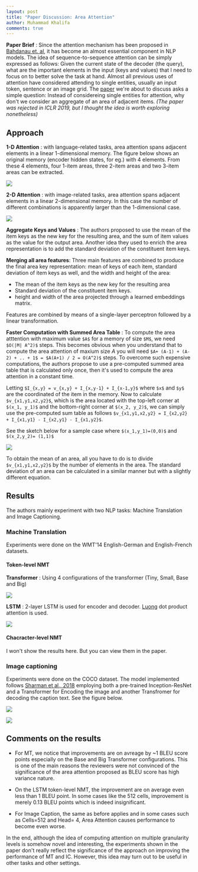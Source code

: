 ```yaml
---
layout: post
title: "Paper Discussion: Area Attention"
author: Muhammad Khalifa
comments: true
---
```


**Paper Brief**  : Since the attention mechanism has been proposed in [Bahdanau et. al](https://arxiv.org/abs/1409.0473),  it has become an almost essential component in NLP models. The idea of sequence-to-sequence attention can be simply expressed as follows: Given the current state of the decoder (the query), what are the important elements in the input (keys and values) that I need to focus on to better solve the task at hand.
Almost all previous uses of attention have considered attending to single entities, usually an input token, sentence or an image grid. The [paper](https://arxiv.org/abs/1810.10126) we're about to discuss asks a simple question: Instead of considereing single entities for attention, why don't we consider an aggregate of an area of adjacent items. *(The paper was rejected in ICLR 2019, but I thought the idea is worth exploring nonetheless)*



## Approach 


**1-D Attention** : with language-related tasks, area attention spans adjacent elements in a linear 1-dimensional memory. The figure below shows an original memory (encoder hidden states, for eg.) with 4 elements. From these 4 elements, four 1-item areas, three 2-item areas and two 3-item areas can be extracted. 

![](/images/1d-aa.PNG)


**2-D Attention** : with image-related tasks, area attention spans adjacent elements in a linear 2-dimensional memory. In this case the number of different combinations is apparently larger than the 1-dimensional case.

![](/images/2d-aa.PNG)

**Aggregate Keys and Values** : The authors proposed to use the mean of the item keys as the new key for the resulting area, and the sum of item values as the value for the output area. Another idea they used to enrich the area representation is to add the standard deviation of the constituent item keys.


**Merging all area features**: Three main features are combined to produce the final area key representation: mean of keys of each item, standard deviation of item keys as well, and the width and height of the area: 

* The mean of the item keys as the new key for the resulting area
* Standard deviation of the constituent item keys.
* height and width of the area projected through a learned embeddings matrix.

Features are combined by means of a single-layer perceptron followed by a linear transformation.


**Faster Computation with Summed Area Table** : To compute the area atttention with maximum value `$A$` for a memory of size `$M$`, we need `$O(|M| A^2)$` steps. This becomes obvious when you understand that to compute the area attention of maxium size $A$ you will need `$A+ (A-1) + (A-2) + .. + 1$ = $A(A+1) / 2 = O(A^2)$` steps. To overcome such expensive computations, the authors propose to use a pre-computed summed area table that is calculated only once, then it's used to compute the area attention in a constant time.

Letting `$I_{x,y} = v_{x,y} + I_{x,y-1} + I_{x-1,y}$`
where `$x$` and `$y$` are the coordinated of the item in the memory. Now to calculate `$v_{x1,y1,x2,y2}$`, which is the area located with the top-left corner at `$(x_1, y_1)$` and the bottom-right corner at `$(x_2, y_2)$`, we can simply use the pre-computed sum table as follows 
`$v_{x1,y1,x2,y2} = I_{x2,y2} + I_{x1,y1} - I_{x2,y1} - I_{x1,y2}$`.

 See the sketch below for a sample case where `$(x_1,y_1)=(0,0)$` and `$(x_2,y_2)= (1,1)$`

 ![](/images/aa-sum.PNG)

 To obtain the mean of an area, all you have to do is to divide `$v_{x1,y1,x2,y2}$` by the number of elements in the area. The standard deviation of an area can be calculated in a similar manner but with a slightly different equation.


## Results

The authors mainly experiment with two NLP tasks: Machine Translation and Image Captioning.

### Machine Translation 
Experiments were done on the WMT'14 English-German and English-French datasets.
#### Token-level NMT 
**Transformer** : Using 4 configurations of the transformer (Tiny, Small, Base and Big)

![](/images/transformer-aa.PNG)


**LSTM** : 2-layer LSTM is used for encoder and decoder. [Luong](https://arxiv.org/abs/1508.04025) dot product attention is used. 

![](/images/lstm-aa.PNG)


#### Chacracter-level NMT
I won't show the results here. But you can view them in the paper.


### Image captioning 
Experiments were done on the COCO dataset. The model implemented follows [Sharman et al., 2018](https://aclweb.org/anthology/P18-1238) employing both a pre-trained Inception-ResNet and a Transformer for Encoding the image and another Transfromer for decoding the caption text. See the figure below.

![](/images/sharman.PNG)


![](/images/ic-aa.PNG)


## Comments on the results

* For MT, we notice that improvements are on avreage by ~1 BLEU score points especially on the Base and Big Transformer configurations. This is one of the main reasons the reviewers were not convinced of the significance of the area attention proposed as BLEU score has high variance nature.

* On the LSTM token-level NMT, the improvement are on average even less than 1 BLEU point. In some cases like the 512 cells, improvement is merely 0.13 BLEU points which is indeed insignificant.

* For Image Caption, the same as before applies and in some cases such as Cells=512 and Head= 4, Area Attention causes performance to become even worse.

In the end, although the idea of computing attention on multiple granularity levels is somehow novel and interesting, the experiments shown in the paper don't really reflect the significance of the approach on improving the performance of MT and IC. However, this idea may turn out to be useful in other tasks and other settings.




